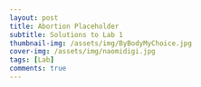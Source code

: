 ```yaml
---
layout: post
title: Abortion Placeholder
subtitle: Solutions to Lab 1
thumbnail-img: /assets/img/ByBodyMyChoice.jpg
cover-img: /assets/img/naomidigi.jpg
tags: [Lab]
comments: true
---
```

